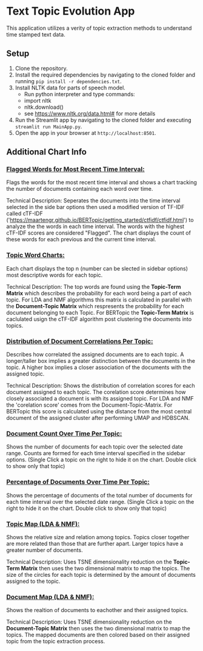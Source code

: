 # Text Topic Evolution App

This application utilizes a verity of topic extraction methods to understand time stamped text data.

## Setup

1. Clone the repository.
2. Install the required dependencies by navigating to the cloned folder and running `pip install -r dependencies.txt`.
3. Install NLTK data for parts of speech model.
    - Run python interpreter and type commands:
    - import nltk
    - nltk.download()
    - see https://www.nltk.org/data.html# for more details
4. Run the Streamlit app by navigating to the cloned folder and executing `streamlit run MainApp.py`.
5. Open the app in your browser at `http://localhost:8501`.

## Additional Chart Info
### <u>Flagged Words for Most Recent Time Interval:</u>
Flags the words for the most recent time interval and shows a chart tracking the number of documents containing each word over time.

Technical Description: Seperates the documents into the time interval selected in the side bar options then used a modified version of TF-IDF called cTF-IDF ('https://maartengr.github.io/BERTopic/getting_started/ctfidf/ctfidf.html') to analyze the the words in each time interval. The words with the highest cTF-IDF scores are considered "Flagged". The chart displays the count of these words for each previous and the current time interval.

### <u>Topic Word Charts:</u>
Each chart displays the top n (number can be slected in sidebar options) most descriptive words for each topic. 

Technical Description: The top words are found using the **Topic-Term Matrix** which describes the probability for each word being a part of each topic. 
For LDA and NMF algorithms this matrix is calculated in parallel with the **Document-Topic Matrix** which respresents the probability for each document belonging to each Topic. For BERTopic the **Topic-Term Matrix** is caclulated usign the cTF-IDF algorithm post clustering the documents into topics.

### <u>Distribution of Document Correlations Per Topic:</u>
Describes how correlated the assigned documents are to each topic. A longer/taller box implies a greater distinction between the documents in the topic. A higher box implies a closer association of the documents with the assigned topic.

Technical Description: Shows the distribution of correlation scores for each document assigned to each topic. The corelation score determines how closely associated a document is with its assigned topic. For LDA and NMF the 'corelation score' comes from the Document-Topic-Matrix. For BERTopic this score is calculated using the distance from the most central document of the assigned cluster after performing UMAP and HDBSCAN.

### <u>Document Count Over Time Per Topic:</u>
Shows the number of documents for each topic over the selected date range. Counts are formed for each time interval specified in the sidebar options. (Single Click a topic on the right to hide it on the chart. Double click to show only that topic)

### <u>Percentage of Documents Over Time Per Topic:</u>
Shows the percentage of documents of the total number of documents for each time interval over the selected date range. (Single Click a topic on the right to hide it on the chart. Double click to show only that topic)


### <u>Topic Map (LDA & NMF):</u>
Shows the relative size and relation among topics. Topics closer together are more related than those that are further apart. Larger topics have a greater number of documents.

Technical Description: Uses TSNE dimensionality reduction on the **Topic-Term Matrix** then uses the two dimensional matrix to map the topics. The size of the circles for each topic is determined by the amount of documents assigned to the topic.

### <u>Document Map (LDA & NMF):</u>
Shows the realtion of documents to eachother and their assigned topics.

Technical Description: Uses TSNE dimensionality reduction on the **Document-Topic Matrix** then uses the two dimensional matrix to map the topics. The mapped documents are then colored based on their assigned topic from the topic extraction process.